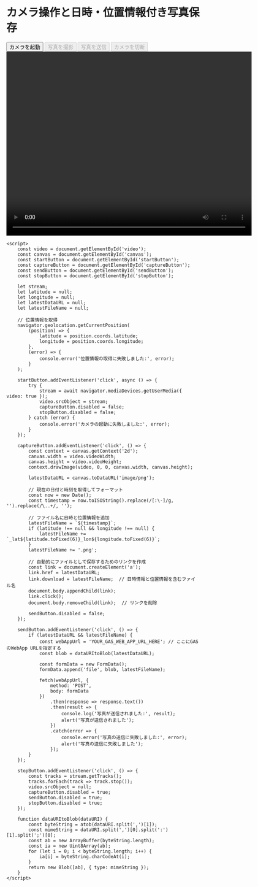 <!DOCTYPE html>
<html lang="ja">

<head>
    <meta charset="UTF-8">
    <meta name="viewport" content="width=device-width, initial-scale=1.0">
    <title>カメラ操作と日時・位置情報付き写真保存</title>
</head>

<body>
    <h1>カメラ操作と日時・位置情報付き写真保存</h1>
    <button id="startButton">カメラを起動</button>
    <button id="captureButton" disabled>写真を撮影</button>
    <button id="sendButton" disabled>写真を送信</button>
    <button id="stopButton" disabled>カメラを切断</button>
    <video id="video" width="640" height="480" autoplay></video>
    <canvas id="canvas" width="640" height="480" style="display: none;"></canvas>

    <script>
        const video = document.getElementById('video');
        const canvas = document.getElementById('canvas');
        const startButton = document.getElementById('startButton');
        const captureButton = document.getElementById('captureButton');
        const sendButton = document.getElementById('sendButton');
        const stopButton = document.getElementById('stopButton');

        let stream;
        let latitude = null;
        let longitude = null;
        let latestDataURL = null;
        let latestFileName = null;

        // 位置情報を取得
        navigator.geolocation.getCurrentPosition(
            (position) => {
                latitude = position.coords.latitude;
                longitude = position.coords.longitude;
            },
            (error) => {
                console.error('位置情報の取得に失敗しました:', error);
            }
        );

        startButton.addEventListener('click', async () => {
            try {
                stream = await navigator.mediaDevices.getUserMedia({ video: true });
                video.srcObject = stream;
                captureButton.disabled = false;
                stopButton.disabled = false;
            } catch (error) {
                console.error('カメラの起動に失敗しました:', error);
            }
        });

        captureButton.addEventListener('click', () => {
            const context = canvas.getContext('2d');
            canvas.width = video.videoWidth;
            canvas.height = video.videoHeight;
            context.drawImage(video, 0, 0, canvas.width, canvas.height);

            latestDataURL = canvas.toDataURL('image/png');

            // 現在の日付と時刻を取得してフォーマット
            const now = new Date();
            const timestamp = now.toISOString().replace(/[:\-]/g, '').replace(/\..+/, '');

            // ファイル名に日時と位置情報を追加
            latestFileName = `${timestamp}`;
            if (latitude !== null && longitude !== null) {
                latestFileName += `_lat${latitude.toFixed(6)}_lon${longitude.toFixed(6)}`;
            }
            latestFileName += '.png';

            // 自動的にファイルとして保存するためのリンクを作成
            const link = document.createElement('a');
            link.href = latestDataURL;
            link.download = latestFileName;  // 日時情報と位置情報を含むファイル名
            document.body.appendChild(link);
            link.click();
            document.body.removeChild(link);  // リンクを削除

            sendButton.disabled = false;
        });

        sendButton.addEventListener('click', () => {
            if (latestDataURL && latestFileName) {
                const webAppUrl = 'YOUR_GAS_WEB_APP_URL_HERE'; // ここにGASのWebApp URLを指定する
                const blob = dataURItoBlob(latestDataURL);

                const formData = new FormData();
                formData.append('file', blob, latestFileName);

                fetch(webAppUrl, {
                    method: 'POST',
                    body: formData
                })
                    .then(response => response.text())
                    .then(result => {
                        console.log('写真が送信されました:', result);
                        alert('写真が送信されました');
                    })
                    .catch(error => {
                        console.error('写真の送信に失敗しました:', error);
                        alert('写真の送信に失敗しました');
                    });
            }
        });

        stopButton.addEventListener('click', () => {
            const tracks = stream.getTracks();
            tracks.forEach(track => track.stop());
            video.srcObject = null;
            captureButton.disabled = true;
            sendButton.disabled = true;
            stopButton.disabled = true;
        });

        function dataURItoBlob(dataURI) {
            const byteString = atob(dataURI.split(',')[1]);
            const mimeString = dataURI.split(',')[0].split(':')[1].split(';')[0];
            const ab = new ArrayBuffer(byteString.length);
            const ia = new Uint8Array(ab);
            for (let i = 0; i < byteString.length; i++) {
                ia[i] = byteString.charCodeAt(i);
            }
            return new Blob([ab], { type: mimeString });
        }
    </script>
</body>

</html>